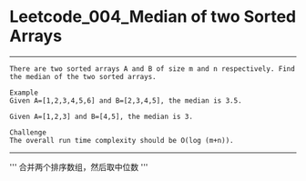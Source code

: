 # Leetcode_004_Median of two Sorted Arrays

---

```
There are two sorted arrays A and B of size m and n respectively. Find the median of the two sorted arrays.

Example
Given A=[1,2,3,4,5,6] and B=[2,3,4,5], the median is 3.5.

Given A=[1,2,3] and B=[4,5], the median is 3.

Challenge
The overall run time complexity should be O(log (m+n)).

```

---

'''
合并两个排序数组，然后取中位数
'''